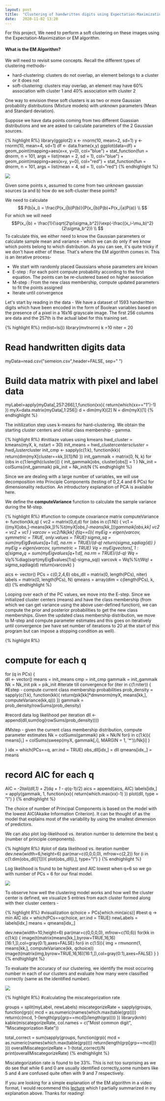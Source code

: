 ```yaml
---
layout: post
title:  "Clustering of handwritten digits using Expectation-Maximization"
date:   2020-11-02 13:20
---
```


For this project, We need to perform a soft clustering on these images using the Expectation-Maximization or EM algorithm.

#### What is the EM Algorithm? 

We will need to revisit some concepts. Recall  the different types of clustering methods-
* hard-clustering: clusters do not overlap, an element belongs to a cluster or it does not
* soft-clustering: clusters may overlap, an element may have 60% association with cluster 1 and 40% association with cluster 2

One way to envision these soft clusters is as two or more Gaussian probability distributions (Mixture models) with unknown parameters (Mean and Standard deviation). 

Suppose we have data points coming from two different Guassian distributions and we are asked to calculate parameters of the 2 Gaussian sources.

{% highlight R%}
library(ggplot2)
x <- rnorm(10, mean=2, sd=1)
y <- rnorm(10, mean=4, sd=1)
df <- data.frame(x,y)
ggplot(data=df) +
  geom_point(mapping=aes(x=x, y=0), col="blue") +
  stat_function(fun = dnorm, n = 101, args = list(mean = 2, sd = 1), col="blue") +
geom_point(mapping=aes(x=y, y=0), col="red") +
stat_function(fun = dnorm, n = 101, args = list(mean = 4, sd = 1), col="red")
{% endhighlight %}

<img src="{{ site.url }}{{ site.baseurl}}/assets/images/gmm1.png">

Given some points x, assumed to come from two unknown gaussian sources (a and b) how do we soft-cluster these points?

We need to calculate 
$$ P(b|x_i) =  \frac{P(x_i|b)P(b)}{P(x_i|b)P(b)+P(x_i|a)P(a)} \\ $$
For which we will need
$$P(x_i|b) = \frac{1}{\sqrt{2\pi\sigma_b^2}}\exp(-\frac{(x_i-\mu_b)^2}{2\sigma_b^2}) \\ $$
To calculate this, we either need to know the Gaussian parameters or calculate sample mean and variance - which we can do only if we know which points belong to which distribution. As you can see, it's quite tricky if we don't have either of these. That's where the EM algorithm comes in. This is an iterative process-

* We start with randomly placed Gaussians whose parameters are known
* E-step : For each point compute probability according to the first equation. The points can be re-clustered based on higher association
* M-step : From the new class membership, compute updated parameters to fit the points assigned
* Iterate until convergence

Let's start by reading in the data - We have a dataset of 1593 handwritten digits which have been encoded in the form of Boolean variables based on the presence of a pixel in a 16x16 grayscale image. The first 256 columns are data and the 257th is the actual label for this training set.

{% highlight R%}
rm(list=ls())
library(mvtnorm)
k =10
niter = 20
# Read handwritten digits data
myData=read.csv("semeion.csv",header=FALSE, sep=" ")
# Build data matrix with pixel and label data
myLabel=apply(myData[,257:266],1,function(xx){
  return(which(xx=="1")-1)
})
myX=data.matrix(myData[,1:256])
d = dim(myX)[2]
N = dim(myX)[1]
{% endhighlight %}

The initilization step uses k-means for hard-clustering. We obtain the starting cluster centers and initial class membership - gamma. 

{% highlight R%}
#initliaze values using kmeans
hwd_cluster = kmeans(myX, k, nstart = 30)
init_means = hwd_cluster$centers
cluster = hwd_cluster$cluster
init_cmp <- sapply(c(1:k), function(kk){
  return(dim(myX[cluster==kk,])[1]/N)
})
init_gammaik = matrix(0, N, k)
for (obs in c(1:length(cluster))) {
  init_gammaik[obs, cluster[obs]] = 1
}
Nk_init = colSums(init_gammaik)
pik_init = Nk_init/N
{% endhighlight %}

Since we are dealing with a large number of variables, we will use decomposition into Principle Components (testing of 0,2,4 and 6 PCs) for dimensionality reduction. An introductory explanation of PCA is available here.

We define the <strong>computeVariance</strong> function to calculate the sample variance during the M-step.

{% highlight R%}
#function to compute covariance matrix
computeVariance <- function(kk,q) {
vc2 = matrix(0,d,d)
for (obs in c(1:N)) {
     vc1 = ((myX[obs,]-means[kk,])%*%t(myX[obs,]-means[kk,]))*gammaik[obs,kk]
     vc2 = vc2 + vc1
   }
   varcov = vc2/Nk[kk]
   if(q==0){
     myEig = eigen(varcov, symmetric = TRUE, only.values = TRUE)
     sigma_sq = sum(myEig$values[q+1:d], na.rm = TRUE)/(d-q)
     return(sigma_sq*diag(d))
   }
   myEig = eigen(varcov, symmetric = TRUE)
   Vq = myEig$vectors[,1:q]
   sigma_sq = sum(myEig$values[q+1:d], na.rm = TRUE)/(d-q)
   Wq = Vq%*%diag(sqrt(myEig$values[1:q]-sigma_sq))
   varcovk = Wq%*%t(Wq) + sigma_sq*diag(d)
   return(varcovk)
}

aics <- vector()
PCs = c(0,2,4,6)
obs_dll = matrix(0, length(PCs), niter)
labels = matrix(0, length(PCs), N)
qmeans = array(dim = c(length(PCs), k, d))
{% endhighlight %}

Looping over each of the PC values, we move into the E-step. Since we initialized cluster centers (means) and have the class membership (from which we can get variance using the above user-defined function), we can compute the prior and posterior probabilities to get the new class memberships. Given the updated class membership distribution, we move to M-step and compute parameter estimates and this goes on iteratively until convergence (we have set number of iterations to 20 at the start of this program but can impose a stopping condition as well).

{% highlight R%}
# compute for each q
for (q in PCs) {  
  dll <- vector()
  means = init_means
  cmp = init_cmp
  gammaik = init_gammaik
  Nk = Nk_init
  pik = pik_init
  #iterate till convergence
  for (iter in c(1:niter)) { 
  #Estep - compute current class membership probabilities
  prob_density = sapply(c(1:k), function(kk){
    return(pik[kk]*dmvnorm(myX, means[kk,], computeVariance(kk,q)))
  })
  gammaik = prob_density/rowSums(prob_density)
  
  #record data log likelihood per iteration
  dll <- append(dll,sum(log(rowSums(prob_density)))) 
  
  #Mstep - given the current class membership distribution, compute parameter estimates
  Nk = colSums(gammaik)
  pik = Nk/N
  for(i in c(1:k)){
    means[i,] = colSums(sweep(myX, gammaik[,i], MARGIN = 1, '*'))/Nk[i]
  }
  
}
  idx = which(PCs==q, arr.ind = TRUE)
  obs_dll[idx,] = dll
  qmeans[idx,,] = means
  # record AIC for each q
  AIC = -2*tail(dll,1) + 2*(d*q + 1 - q*(q-1)/2)
  aics = append(aics, AIC)
  labels[idx,] = apply(gammaik, 1, function(xx){
    return(which.max(xx)-1)
  })
  plot(dll, type = "l")
}
{% endhighlight %}

The choice of number of Principal Components is based on the model with the lowest AIC(Akaike Information Criterion). 
It can be thought of as the model that explains most of the variability by using the smallest dimension of predictors. 

We can also plot log-likelihood vs. iteration number to determine the best q (number of principle components). 

{% highlight R%}
#plot of data likelihood vs. iteration number
dev.new(width=6,height=6)
par(mar=c(0,0,0,0), mfrow=c(2,2))
for (i in c(1:dim(obs_dll)[1])){
  plot(obs_dll[i,], type="l")
}
{% endhighlight %}

Log likelihood is found to be highest and AIC lowest when q=6 so we go with number of PCs = 6 for our final model.

<img src="{{ site.url }}{{ site.baseurl}}/assets/images/aic.png">

To observe how well the clustering model works and how well the cluster center is defined, we visualize 5 entries from each cluster formed along with their cluster centers - 

{% highlight R%}
#visualization
qchoice = PCs[which.min(aics)] #best q -> min AIC
idx = which(PCs==qchoice, arr.ind = TRUE)
newLabels = labels[idx,]
means = qmeans[idx,,]

dev.new(width=10,height=6)
par(mar=c(0,0,0,0), mfrow=c(10,6))
for(kk in c(1:k)) {
  image(t(matrix(means[kk,],byrow=TRUE,16,16)[16:1,]),col=gray(0:1),axes=FALSE)
  for(i in c(1:5)){
    img = rmvnorm(1, means[kk,], computeVariance(kk, qchoice))
    image(t(matrix(img,byrow=TRUE,16,16)[16:1,]),col=gray(0:1),axes=FALSE)
  }
  }
{% endhighlight %}

To evaluate the accuracy of our clustering, we identify the most occuring number in each of our clusters and evaluate how many were classified correctly (same as the identified number).

<img src="{{ site.url }}{{ site.baseurl}}/assets/images/clusters.png">

{% highlight R%}
#calculating the miscategorization rate

groups = split(myLabel, newLabels)
miscategorizeRate = sapply(groups, function(grp){
  mcd = as.numeric(names(which.max(table(grp))))
  return(c(mcd, 1-(length(grp[grp==mcd])/length(grp))))
})
library(knitr)
kable(miscategorizeRate, col.names = c("Most common digit", "Miscategorization Rate"))

total_correct = sum(sapply(groups, function(grp){
  mcd = as.numeric(names(which.max(table(grp))))
  return(length(grp[grp==mcd]))
}))
overallMiscategorizeRate = 1-(total_correct)/N 
print(overallMiscategorizeRate)
{% endhighlight %}

Miscategorization rate is found to be 33%. This is not too surprising as we do see that while 6 and 0 are usually identified correctly,some numbers like 5 and 4 are confused quite often with 9 and 7 respectively.

If you are looking for a simple explanation of the EM algorithm in a video format, I would recommend this [lecture](http://bit.ly/EM-alg) which I partially summarized in my explanation above.
Thanks for reading!
